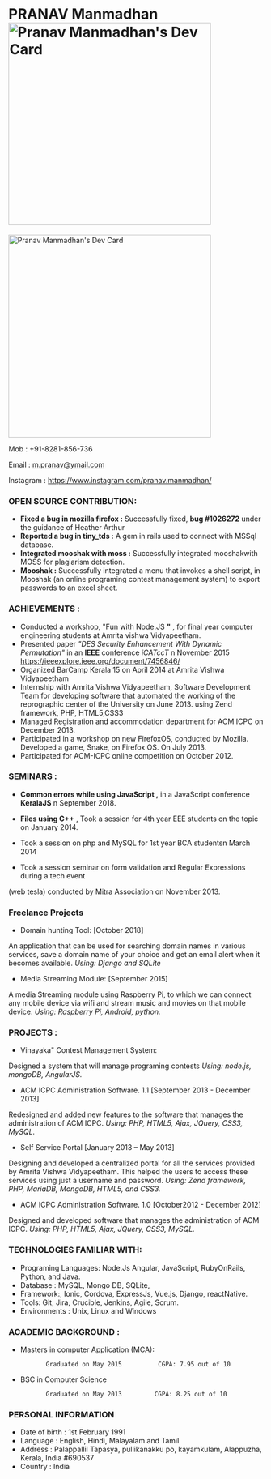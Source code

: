 
# **PRANAV Manmadhan** <a href="https://app.daily.dev/pranavm27"><img src="https://api.daily.dev/devcards/fb4a9dd9ae3a489b8975019188cd2959.png?r=wf4" width="400" alt="Pranav Manmadhan's Dev Card"/></a>

<a href="https://app.daily.dev/pranavm27"><img src="https://api.daily.dev/devcards/fb4a9dd9ae3a489b8975019188cd2959.png?r=00z" width="400" alt="Pranav Manmadhan's Dev Card"/></a>

Mob        : +91-8281-856-736

Email        : [m.pranav@ymail.com](mailto:m.pranav@ymail.com)

Instagram        : https://www.instagram.com/pranav.manmadhan/


### OPEN SOURCE CONTRIBUTION:

- **Fixed a bug in mozilla firefox :** Successfully fixed, **bug #1026272** under the guidance of Heather Arthur
- **Reported a bug in tiny\_tds :**  A gem in rails used to connect with MSSql database.
- **Integrated mooshak  with moss :** Successfully integrated mooshakwith MOSS for plagiarism detection.
- **Mooshak :** Successfully integrated a menu that invokes a shell script, in Mooshak (an online programing contest management system) to export passwords to an excel sheet.

### ACHIEVEMENTS **:**

- Conducted a workshop, &quot;Fun with Node.JS **&quot;** , for final year computer engineering students at Amrita vishwa Vidyapeetham.
- Presented paper _&quot;_DES Security Enhancement With Dynamic Permutation_&quot;_ in an **IEEE** conference _iCATccT_ n November 2015 https://ieeexplore.ieee.org/document/7456846/
- Organized BarCamp Kerala 15 on April 2014 at Amrita Vishwa Vidyapeetham
- Internship with Amrita Vishwa Vidyapeetham, Software Development Team for developing software that automated the working of the reprographic center of the University on         June 2013. using Zend framework, PHP, HTML5,CSS3
- Managed Registration and accommodation department for ACM ICPC on December 2013.
- Participated in a workshop on new FirefoxOS, conducted by Mozilla. Developed a game,         Snake, on Firefox OS. On July 2013.
- Participated for ACM-ICPC online competition on October 2012.

### SEMINARS **:**

- **Common errors while using JavaScript ,** in a JavaScript conference **KeralaJS** n September 2018.

- **Files using C++** , Took a session for 4th year EEE students on the topic on January 2014.
- Took a session on php and MySQL for 1st year BCA studentsn March 2014
- Took a session seminar on form validation and Regular Expressions during a tech event

(web tesla) conducted by Mitra Association on November 2013.


### Freelance Projects
- Domain hunting Tool: [October 2018]

 An application that can be used for searching domain names in various services, save a domain name of your choice and get an email alert when it becomes available. _Using:_ _Django and SQLite_

-  Media Streaming Module: [September 2015]

 A media Streaming module using Raspberry Pi, to which we can connect any mobile device via wifi and stream music and movies on that mobile device. _Using:_ _Raspberry_ _Pi, Android, python._


### PROJECTS : 

- Vinayaka&quot; Contest Management System:

Designed a system that will manage programing contests _Using: node.js, mongoDB, AngularJS._

- ACM ICPC Administration Software. 1.1 [September 2013 - December 2013]

Redesigned and added new features to the software that manages the administration of ACM ICPC. _Using: PHP, HTML5, Ajax, JQuery, CSS3, MySQL._

-  Self Service Portal [January 2013 – May 2013]

Designing and developed a centralized portal for all the services provided by Amrita Vishwa Vidyapeetham. This helped the users to access these services using just a username and password. _Using:  Zend framework, PHP, MariaDB, MongoDB, HTML5, and CSS3._

-  ACM ICPC Administration Software. 1.0 [October2012 - December 2012]

Designed and developed software that manages the administration of ACM ICPC. _Using: PHP, HTML5, Ajax, JQuery, CSS3, MySQL._

### TECHNOLOGIES FAMILIAR WITH: 

- Programing Languages: Node.Js Angular, JavaScript, RubyOnRails, Python, and Java.
- Database : MySQL, Mongo DB, SQLite,
- Framework:, Ionic, Cordova, ExpressJs, Vue.js, Django, reactNative.
- Tools: Git, Jira, Crucible, Jenkins, Agile, Scrum.
- Environments : Unix, Linux and Windows

### ACADEMIC BACKGROUND : 

- Masters in computer Application (MCA):

             Graduated on May 2015          CGPA: 7.95 out of 10
- BSC in Computer Science

             Graduated on May 2013         CGPA: 8.25 out of 10

### PERSONAL INFORMATION
-  Date of birth : 1st February 1991
-  Language      : English, Hindi, Malayalam and Tamil
-  Address       : Palappallil Tapasya, pullikanakku po, kayamkulam, Alappuzha, Kerala, India #690537
-  Country       : India
